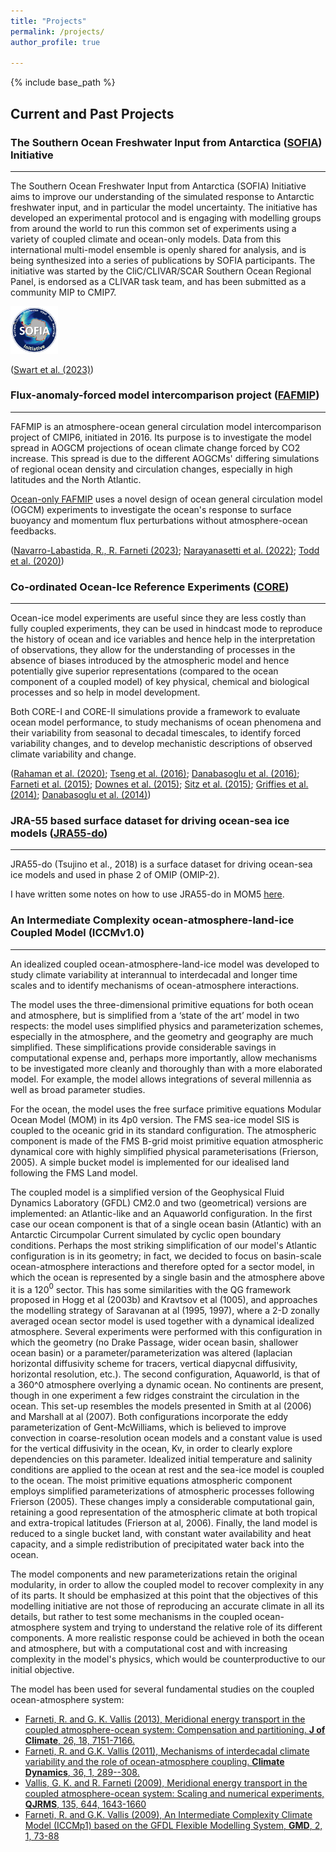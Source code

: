 ```yaml
---
title: "Projects"
permalink: /projects/
author_profile: true

---
```


{% include base_path %}

## Current and Past Projects

### The Southern Ocean Freshwater Input from Antarctica ([SOFIA](https://sofiamip.github.io/)) Initiative
___
The Southern Ocean Freshwater Input from Antarctica (SOFIA) Initiative aims to improve our understanding of the simulated response to Antarctic freshwater input, and in particular the model uncertainty.
The initiative has developed an experimental protocol and is engaging with modelling groups from around the world to run this common set of experiments using a variety of coupled climate and ocean-only models. Data from this international multi-model ensemble is openly shared for analysis, and is being synthesized into a series of publications by SOFIA participants.
The initiative was started by the CliC/CLIVAR/SCAR Southern Ocean Regional Panel, is endorsed as a CLIVAR task team, and has been submitted as a community MIP to CMIP7.

<p align="left">
  <img src="/images/SOFIA.png" alt="SOFIA" style="width:15%;
  text-align:left"/>
<figcaption>   </figcaption>
</p>

([Swart et al. (2023)](https://doi.org/10.5194/gmd-16-7289-2023)) 

### Flux-anomaly-forced model intercomparison project ([FAFMIP](http://www.fafmip.org/))
___
FAFMIP is an atmosphere-ocean general circulation model intercomparison project of CMIP6, initiated in 2016. Its purpose is to investigate the model spread in AOGCM projections of ocean climate change forced by CO2 increase. This spread is due to the different AOGCMs' differing simulations of regional ocean density and circulation changes, especially in high latitudes and the North Atlantic.

[Ocean-only FAFMIP]( https://doi.org/10.1029/2019MS002027) uses a novel design of ocean general circulation model (OGCM) experiments to investigate the ocean's response to surface buoyancy and momentum flux perturbations without atmosphere-ocean feedbacks.

([Navarro-Labastida, R., R. Farneti (2023)](https://doi.org/10.3389/fmars.2023.1208052); [Narayanasetti et al. (2022)](https://doi.org/10.1007/s00382-022-06224-1); [Todd et al. (2020)](https://doi.org/10.1029/2019MS002027))

### Co-ordinated Ocean-Ice Reference Experiments ([CORE](https://www.clivar.org/omdp/core))
___
Ocean-ice model experiments are useful since they are less costly than fully coupled experiments, they can be used in hindcast mode to reproduce the history of ocean and ice variables and hence help in the interpretation of observations, they allow for the understanding of processes in the absence of biases introduced by the atmospheric model and hence potentially give superior representations (compared to the ocean component of a coupled model) of key physical, chemical and biological processes and so help in model development.

Both CORE-I and CORE-II simulations provide a framework to evaluate ocean model performance, to study mechanisms of ocean phenomena and their variability from seasonal to decadal timescales, to identify forced variability changes, and to develop mechanistic descriptions of observed climate variability and change.

([Rahaman et al. (2020)](); [Tseng et al. (2016)](); [Danabasoglu et al. (2016)](); [Farneti et al. (2015)](); [Downes et al. (2015)](); [Sitz et al. (2015)](); [Griffies et al. (2014)](); [Danabasoglu et al. (2014)]())

### JRA-55 based surface dataset for driving ocean-sea ice models ([JRA55-do](https://climate.mri-jma.go.jp/pub/ocean/JRA55-do/index.html))
___
JRA55-do (Tsujino et al., 2018) is a surface dataset for driving ocean-sea ice models and used in phase 2 of OMIP (OMIP-2).

I have written some notes on how to use JRA55-do in MOM5 [here](https://mom-ocean.github.io/assets/pdfs/MOM5_JRA55do.pdf).

### An Intermediate Complexity ocean-atmosphere-land-ice Coupled Model (ICCMv1.0)
___
An idealized coupled ocean-atmosphere-land-ice model was developed to study climate variability at interannual to interdecadal and longer time scales and to identify mechanisms of ocean-atmosphere interactions.

The model uses the three-dimensional primitive equations for both ocean and atmosphere, but is simplified from a ‘state of the art’ model in two respects: the model uses simplified physics and parameterization schemes, especially in the atmosphere, and the geometry and geography are much simplified. These simplifications provide considerable savings in computational expense and, perhaps more importantly, allow mechanisms to be investigated more cleanly and thoroughly than with a more elaborated model. For example, the model allows integrations of several millennia as well as broad parameter studies.

For the ocean, the model uses the free surface primitive equations Modular Ocean Model (MOM) in its 4p0 version. The FMS sea-ice model SIS is coupled to the oceanic grid in its standard configuration. The atmospheric component is made of the FMS B-grid moist primitive equation atmospheric dynamical core with highly simplified physical parameterisations (Frierson, 2005). A simple bucket model is implemented for our idealised land following the FMS Land model.

The coupled model is a simplified version of the Geophysical Fluid Dynamics Laboratory (GFDL) CM2.0 and two (geometrical) versions are implemented: an Atlantic-like and an Aquaworld configuration.
In the first case our ocean component is that of a single ocean basin (Atlantic) with an Antarctic Circumpolar Current simulated by cyclic open boundary conditions. Perhaps the most striking simplification of our model's Atlantic configuration is in its geometry; in fact, we decided to focus on basin-scale ocean-atmosphere interactions and therefore opted for a sector model, in which the ocean is represented by a single basin and the atmosphere above it is a 120$`^0`$ sector. This has some similarities with the QG framework proposed in Hogg et al (2003b) and Kravtsov et al (1005), and approaches the modelling strategy of Saravanan at al (1995, 1997), where a 2-D zonally averaged ocean sector model is used together with a dynamical idealized atmosphere.
Several experiments were performed with this configuration in which the geometry (no Drake Passage, wider ocean basin, shallower ocean basin) or a parameter/parameterization was altered (laplacian horizontal diffusivity scheme for tracers, vertical diapycnal diffusivity, horizontal resolution, etc.).
The second configuration, Aquaworld, is that of a 360^0 atmosphere overlying a dynamic ocean. No continents are present, though in one experiment a few ridges constraint the circulation in the ocean. This set-up resembles the models presented in Smith at al (2006) and Marshall at al (2007).
Both configurations incorporate the eddy parameterization of Gent-McWilliams, which is believed to improve convection in coarse-resolution ocean models and a constant value is used for the vertical diffusivity in the ocean, Kv, in order to clearly explore dependencies on this parameter.
Idealized initial temperature and salinity conditions are applied to the ocean at rest and the sea-ice model is coupled to the ocean. 
The moist primitive equations atmospheric component employs simplified parameterizations of atmospheric processes following Frierson (2005). These changes imply a considerable computational gain, retaining a good representation of the atmospheric climate at both tropical and extra-tropical latitudes (Frierson at al, 2006).
Finally, the land model is reduced to a single bucket land, with constant water availability and heat capacity, and a simple redistribution of precipitated water back into the ocean.

The model components and new parameterizations retain the original modularity, in order to allow the coupled model to recover complexity in any of its parts.
It should be emphasized at this point that the objectives of this modelling initiative are not those of reproducing an accurate climate in all its details, but rather to test some mechanisms in the coupled ocean-atmosphere system and trying to understand the relative role of its different components. A more realistic response could be achieved in both the ocean and atmosphere, but with a computational cost and with increasing complexity in the model's physics, which would be counterproductive to our initial objective.

The model has been used for several fundamental studies on the coupled ocean-atmosphere system:

* [Farneti, R. and G. K. Vallis (2013), Meridional energy transport in the coupled atmosphere-ocean system: Compensation and partitioning. **J of Climate**, 26, 18, 7151-7166.]()
* [Farneti, R. and G.K. Vallis (2011), Mechanisms of interdecadal climate variability and the role of ocean-atmosphere coupling. **Climate Dynamics**,  36, 1, 289--308.]()
* [Vallis, G. K. and R. Farneti (2009), Meridional energy transport in the coupled atmosphere-ocean system: Scaling and numerical experiments, **QJRMS**, 135, 644, 1643-1660]()
* [Farneti, R. and G.K. Vallis (2009), An Intermediate Complexity Climate Model (ICCMp1) based on the GFDL Flexible Modelling System, **GMD**, 2, 1, 73-88]()

